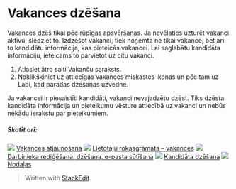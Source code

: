 # Vakances dzēšana

Vakances dzēš tikai pēc rūpīgas apsvēršanas. Ja nevēlaties uzturēt vakanci aktīvu, slēdziet to. Izdzēšot vakanci, tiek noņemta ne tikai vakance, bet arī to kandidātu informācija, kas pieteicās vakancei. Lai saglabātu kandidāta informāciju, ieteicams to pārvietot uz citu vakanci.

1.  Atlasiet ātro saiti  Vakanču saraksts.
2.  Noklikšķiniet uz attiecīgas vakances miskastes ikonas un pēc tam uz Labi, kad parādās dzēšanas uzvedne.

Ja vakancei ir piesaistīti kandidāti, vakanci nevajadzētu dzēst. Tiks dzēsta kandidāta informācija un pieteikumu vēsture attiecībā uz vakanci un nebūs nekādu ierakstu par pieteikumiem.

##### Skatīt arī:

![](../Resources/Images/icon-document-link.png)  [Vakances atjaunošana](restoring_a_vacancy.htm)
![](../Resources/Images/icon-document-link.png)  [Lietotāju rokasgrāmata – vakances](guide_for_users_vacancies.htm)
![](../Resources/Images/icon-document-link.png)  [Darbinieka rediģēšana, dzēšana, e-pasta sūtīšana](edit_delete_and_email_an_employee.htm)
![](../Resources/Images/icon-document-link.png)  [Kandidāta dzēšana](deleting_an_applicant.htm)
![](../Resources/Images/icon-document-link.png)  [Nodaļas](departments.htm)


> Written with [StackEdit](https://stackedit.io/).
<!--stackedit_data:
eyJoaXN0b3J5IjpbMTAxMjk5ODE2M119
-->
